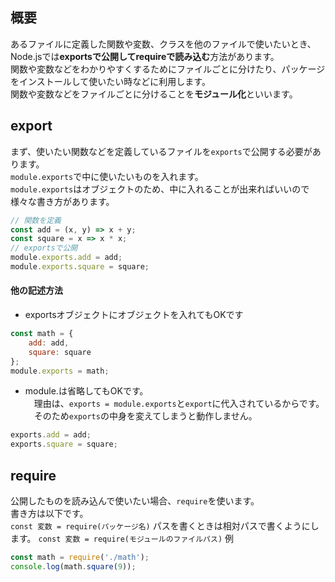 ## 概要
あるファイルに定義した関数や変数、クラスを他のファイルで使いたいとき、Node.jsでは**exportsで公開してrequireで読み込む**方法があります。  
関数や変数などをわかりやすくするためにファイルごとに分けたり、パッケージをインストールして使いたい時などに利用します。  
関数や変数などをファイルごとに分けることを**モジュール化**といいます。

## export
まず、使いたい関数などを定義しているファイルを`exports`で公開する必要があります。  
`module.exports`で中に使いたいものを入れます。  
`module.exports`はオブジェクトのため、中に入れることが出来ればいいので様々な書き方があります。
```javascript:math.js
// 関数を定義
const add = (x, y) => x + y;
const square = x => x * x;
// exportsで公開
module.exports.add = add;
module.exports.square = square;
```
#### 他の記述方法
- exportsオブジェクトにオブジェクトを入れてもOKです
```javascript
const math = {
    add: add,
    square: square
};
module.exports = math;
```
- module.は省略してもOKです。  
　理由は、`exports = module.exports`と`export`に代入されているからです。  
　そのため`exports`の中身を変えてしまうと動作しません。
```javascript
exports.add = add;
exports.square = square;
```

## require
公開したものを読み込んで使いたい場合、`require`を使います。  
書き方は以下です。  
`const 変数 = require(パッケージ名)`
パスを書くときは相対パスで書くようにします。
`const 変数 = require(モジュールのファイルパス)`
例
```javascript
const math = require('./math');
console.log(math.square(9));
```
